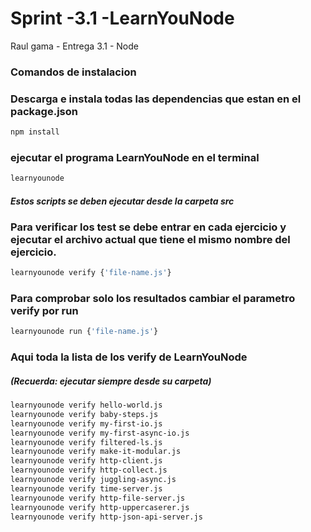 # Sprint -3.1 -LearnYouNode
Raul gama - Entrega 3.1 - Node


### Comandos de instalacion


### Descarga e instala todas las dependencias que estan en el package.json

```sh
npm install 
```

### ejecutar el programa LearnYouNode en el terminal

```sh
learnyounode
```

#### ***Estos scripts se deben ejecutar desde la carpeta src***
### Para verificar los test se debe entrar en cada ejercicio y ejecutar el archivo actual que tiene el mismo nombre  del ejercicio.


```sh
learnyounode verify {'file-name.js'}
```

### Para comprobar solo los resultados cambiar el parametro verify por run

```sh
learnyounode run {'file-name.js'}
```

### Aqui toda la lista de los verify de LearnYouNode 
##### (***Recuerda: ejecutar siempre desde su carpeta***)

```sh
learnyounode verify hello-world.js
learnyounode verify baby-steps.js
learnyounode verify my-first-io.js  
learnyounode verify my-first-async-io.js
learnyounode verify filtered-ls.js        
learnyounode verify make-it-modular.js 
learnyounode verify http-client.js    
learnyounode verify http-collect.js    
learnyounode verify juggling-async.js 
learnyounode verify time-server.js     
learnyounode verify http-file-server.js
learnyounode verify http-uppercaserer.js
learnyounode verify http-json-api-server.js
```